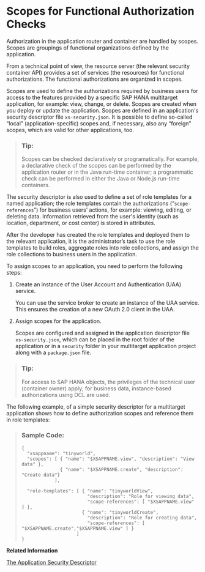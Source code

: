 <!-- loio598e75bf336542b282e72d68e1ea7c77 -->

# Scopes for Functional Authorization Checks

Authorization in the application router and container are handled by scopes. Scopes are groupings of functional organizations defined by the application.

From a technical point of view, the resource server \(the relevant security container API\) provides a set of services \(the resources\) for functional authorizations. The functional authorizations are organized in scopes.

Scopes are used to define the authorizations required by business users for access to the features provided by a specific SAP HANA multitarget application, for example: view, change, or delete. Scopes are created when you deploy or update the application. Scopes are defined in an application's security descriptor file `xs-security.json`. It is possible to define so-called “local” \(application-specific\) scopes and, if necessary, also any “foreign” scopes, which are valid for other applications, too.

> ### Tip:  
> Scopes can be checked declaratively or programatically. For example, a declarative check of the scopes can be performed by the application router or in the Java run-time container; a programmatic check can be performed in either the Java or Node.js run-time containers.

The security descriptor is also used to define a set of role templates for a named application; the role templates contain the authorizations \(“`scope-references`”\) for business users’ actions, for example: viewing, editing, or deleting data. Information retrieved from the user's identity \(such as location, department, or cost center\) is stored in attributes.

After the developer has created the role templates and deployed them to the relevant application, it is the administrator’s task to use the role templates to build roles, aggregate roles into role collections, and assign the role collections to business users in the application.

To assign scopes to an application, you need to perform the following steps:

1.  Create an instance of the User Account and Authentication \(UAA\) service.

    You can use the service broker to create an instance of the UAA service. This ensures the creation of a new OAuth 2.0 client in the UAA.

2.  Assign scopes for the application.

    Scopes are configured and assigned in the application descriptor file `xs-security.json`, which can be placed in the root folder of the application or in a `security` folder in your multitarget application project along with a `package.json` file.


> ### Tip:  
> For access to SAP HANA objects, the privileges of the technical user \(container owner\) apply; for business data, instance-based authorizations using DCL are used.

The following example, of a simple security descriptor for a multitarget application shows how to define authorization scopes and reference them in role templates:

> ### Sample Code:  
> ```
> {
>   "xsappname": "tinyworld",
>   "scopes": [ { "name": "$XSAPPNAME.view", "description": "View data" },
>               { "name": "$XSAPPNAME.create", "description": "Create data"}
>             ],
> 
>   "role-templates": [ { "name": "tinyworldView",
>                         "description": "Role for viewing data",
>                         "scope-references": [ "$XSAPPNAME.view" ] },
>                       { "name": "tinyworldCreate",
>                         "description": "Role for creating data", 
>                         "scope-references": [ "$XSAPPNAME.create","$XSAPPNAME.view" ] }
>                     ]
> }
> ```

**Related Information**  


[The Application Security Descriptor](the-application-security-descriptor-3bfb120.md "A file that defines the details of the authentication methods and authorization types to use for access to your application.")

